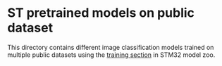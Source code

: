# ST pretrained models on public dataset

This directory contains different image classification models trained on multiple public datasets using the [training section](../../../src/README.md) in STM32 model zoo.

